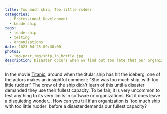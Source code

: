 ```yaml
---
title: Too much ship, Too little rudder
categories:
  - Professional Development
  - Leadership
tags:
  - leadership
  - testing
  - organizations
date: 2023-04-25 09:30:00
photos: 
  - img/post_img/ship_in_bottle.jpg
description: Disaster occurs when we find out too late that our organization hasn't the strength to pivot. How might discover this before we need our fullest capacity?
---
```


In the movie [Titanic](https://m.imdb.com/title/tt0120338/), around when the titular ship has hit the iceberg, one of the actors makes an insightful comment: "She was too much ship, with too little rudder." The crew of the ship didn't learn of this until a disaster demanded they use their fullest capacity. To be fair, it is very uncommon to test anything to its very limits in software or organizations. But it does leave a disquieting wonder... How can you tell if an organization is 'too much ship with too little rudder' before a disaster demands our fullest capacity?

